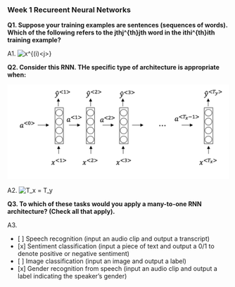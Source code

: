 ### Week 1 Recureent Neural Networks

**Q1. Suppose your training examples are sentences (sequences of words). 
Which of the following refers to the jthj^{th}jth word in the ithi^{th}ith training example?**

A1. <img src="https://latex.codecogs.com/gif.latex?\inline&space;x^{(i)<j>}" title="x^{(i)<j>}" />

**Q2. Consider this RNN. THe specific type of architecture is appropriate when:**

![](/img/sequence_model/wk1_img1.png)

A2. <img src="https://latex.codecogs.com/gif.latex?\inline&space;T_x&space;=&space;T_y" title="T_x = T_y" />

**Q3. To which of these tasks would you apply a many-to-one RNN architecture? (Check all that apply).**

A3. 
- \[ ] Speech recognition (input an audio clip and output a transcript) 
- \[x] Sentiment classification (input a piece of text and output a 0/1 to denote positive or negative sentiment)
- \[ ] Image classification (input an image and output a label)
- \[x] Gender recognition from speech (input an audio clip and output a label indicating the speaker’s gender) 
